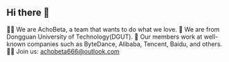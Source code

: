 ## Hi there 👋

🙋‍♀️ We are AchoBeta, a team that wants to do what we love.
🏫 We are from Dongguan University of Technology(DGUT).
🧙 Our members work at well-known companies such as ByteDance, Alibaba, Tencent, Baidu, and others.
👩‍💻 Join us: achobeta666@outlook.com

<!--
**Here are some ideas to get you started:**
🙋‍♀️ A short introduction - what is your organization all about?
🌈 Contribution guidelines - how can the community get involved?
👩‍💻 Useful resources - where can the community find your docs? Is there anything else the community should know?
🍿 Fun facts - what does your team eat for breakfast?
🧙 Remember, you can do mighty things with the power of [Markdown](https://docs.github.com/github/writing-on-github/getting-started-with-writing-and-formatting-on-github/basic-writing-and-formatting-syntax)
-->
